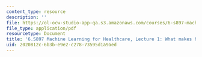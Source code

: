 ```yaml
---
content_type: resource
description: ''
file: https://ol-ocw-studio-app-qa.s3.amazonaws.com/courses/6-s897-machine-learning-for-healthcare-spring-2019/2020812c6b3be9e2c27873595d1a9aed_MIT6_S897S19_lec1.pdf
file_type: application/pdf
resourcetype: Document
title: '6.S897 Machine Learning for Healthcare, Lecture 1: What makes healthcare unique?'
uid: 2020812c-6b3b-e9e2-c278-73595d1a9aed
---
```

